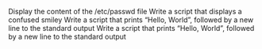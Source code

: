 Display the content of the /etc/passwd file
Write a script that displays a confused smiley
Write a script that prints “Hello, World”, followed by a new line to the standard output
Write a script that prints “Hello, World”, followed by a new line to the standard output
